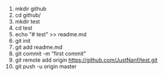 1. mkdir github
2. cd github/
3. mkdir test
4. cd test
5. echo "# test" >> readme.md
6. git init
7. git add readme.md 
8. git commit -m "first commit"
9. git remote add origin https://github.com/JustNanf/test.git
10. git push -u origin master




